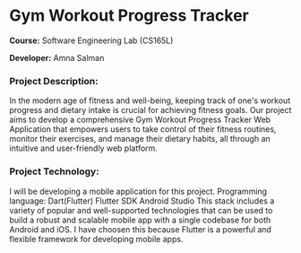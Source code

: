 # Gym Workout Progress Tracker

**Course:** Software Engineering Lab (CS165L)

**Developer:**  Amna Salman

### Project Description:

In the modern age of fitness and well-being, keeping track of one's workout progress and dietary intake is crucial for achieving fitness goals. Our project aims to develop a comprehensive Gym Workout Progress Tracker Web Application that empowers users to take control of their fitness routines, monitor their exercises, and manage their dietary habits, all through an intuitive and user-friendly web platform.



### Project Technology:
I will be developing a mobile application for this project.
Programming language: Dart(Flutter)
Flutter SDK
Android Studio 
This stack includes a variety of popular and well-supported technologies that can be used to build a robust and scalable mobile app with a single codebase for both Android and iOS.
I have choosen this because Flutter is a powerful and flexible framework for developing mobile apps.
